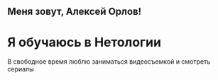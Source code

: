 ## Меня зовут, Алексей Орлов!
# Я обучаюсь в Нетологии
В свободное время люблю заниматься видеосъемкой и смотреть сериалы

